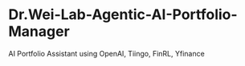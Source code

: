 # Dr.Wei-Lab-Agentic-AI-Portfolio-Manager
AI Portfolio Assistant using OpenAI, Tiingo, FinRL, Yfinance
